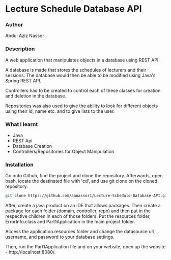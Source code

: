 # Lecture Schedule Database API

### Author
Abdul Aziz Nassor

### Description

A web application that manipulates objects in a database using REST API. 

A database is made that stores the schedules of lecturers and their sessions. The database would then be able to be modified using Java's Spring REST API.

Controllers had to be created to control each of these classes for creation and deletion in the database.

Repositories was also used to give the ability to look for different objects using their id, name etc. and to give lists to the user.

### What I learnt
* Java
* REST Api
* Database Creation
* Controllers/Repositories for Object Manipulation
  
### Installation

Go onto Github, find the project and clone the repository.
Afterwards, open bash, locate the destinated file with 'cd', and use git clone on the cloned repository.

```bash
git clone https://github.com/aanassor1/Lecture-Schedule-Database-API.git
```

After, create a java product on an IDE that allows packages. Then create a package for each folder (domain, controller, repo) and then put in the respective children in each of those folders. Put the resources folder, ErrorInfo.class and Part1Application in the main project folder.

Access the application.resources folder and change the datasource url, username, and password to your database settings.

Then, run the Part1Application file and on your website, open up the website - http://localhost:8080/.
